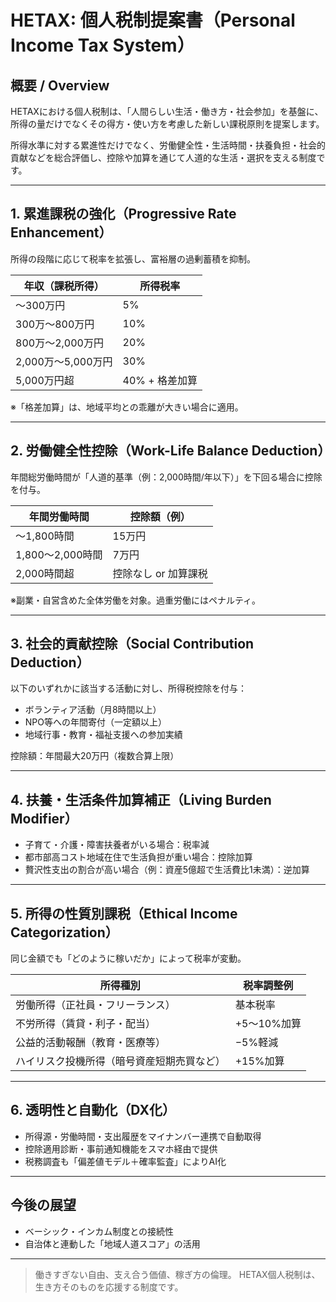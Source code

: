 # HETAX: 個人税制提案書（Personal Income Tax System）

## 概要 / Overview

HETAXにおける個人税制は、「人間らしい生活・働き方・社会参加」を基盤に、所得の量だけでなくその得方・使い方を考慮した新しい課税原則を提案します。

所得水準に対する累進性だけでなく、労働健全性・生活時間・扶養負担・社会的貢献などを総合評価し、控除や加算を通じて人道的な生活・選択を支える制度です。

---

## 1. 累進課税の強化（Progressive Rate Enhancement）

所得の段階に応じて税率を拡張し、富裕層の過剰蓄積を抑制。

| 年収（課税所得）       | 所得税率       |
| -------------- | ---------- |
| ～300万円         | 5%         |
| 300万～800万円     | 10%        |
| 800万～2,000万円   | 20%        |
| 2,000万～5,000万円 | 30%        |
| 5,000万円超       | 40% + 格差加算 |

※「格差加算」は、地域平均との乖離が大きい場合に適用。

---

## 2. 労働健全性控除（Work-Life Balance Deduction）

年間総労働時間が「人道的基準（例：2,000時間/年以下）」を下回る場合に控除を付与。

| 年間労働時間        | 控除額（例）       |
| ------------- | ------------ |
| ～1,800時間      | 15万円         |
| 1,800～2,000時間 | 7万円          |
| 2,000時間超      | 控除なし or 加算課税 |

※副業・自営含めた全体労働を対象。過重労働にはペナルティ。

---

## 3. 社会的貢献控除（Social Contribution Deduction）

以下のいずれかに該当する活動に対し、所得税控除を付与：

* ボランティア活動（月8時間以上）
* NPO等への年間寄付（一定額以上）
* 地域行事・教育・福祉支援への参加実績

控除額：年間最大20万円（複数合算上限）

---

## 4. 扶養・生活条件加算補正（Living Burden Modifier）

* 子育て・介護・障害扶養者がいる場合：税率減
* 都市部高コスト地域在住で生活負担が重い場合：控除加算
* 贅沢性支出の割合が高い場合（例：資産5億超で生活費比1未満）：逆加算

---

## 5. 所得の性質別課税（Ethical Income Categorization）

同じ金額でも「どのように稼いだか」によって税率が変動。

| 所得種別                  | 税率調整例    |
| --------------------- | -------- |
| 労働所得（正社員・フリーランス）      | 基本税率     |
| 不労所得（賃貸・利子・配当）        | +5〜10%加算 |
| 公益的活動報酬（教育・医療等）       | −5%軽減    |
| ハイリスク投機所得（暗号資産短期売買など） | +15%加算   |

---

## 6. 透明性と自動化（DX化）

* 所得源・労働時間・支出履歴をマイナンバー連携で自動取得
* 控除適用診断・事前通知機能をスマホ経由で提供
* 税務調査も「偏差値モデル＋確率監査」によりAI化

---

## 今後の展望

* ベーシック・インカム制度との接続性
* 自治体と連動した「地域人道スコア」の活用

---

> 働きすぎない自由、支え合う価値、稼ぎ方の倫理。
> HETAX個人税制は、生き方そのものを応援する制度です。


